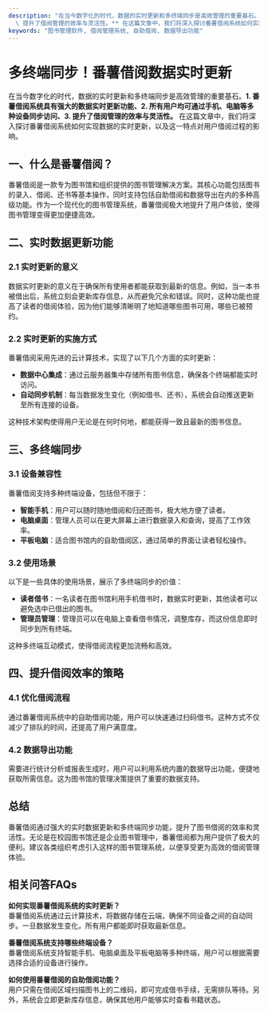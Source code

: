 ```yaml
---
description: "在当今数字化的时代，数据的实时更新和多终端同步是高效管理的重要基石。**1. 番薯借阅系统具有强大的数据实时更新功能、2. 所有用户均可通过手机、电脑等多种设备同步访问、3.\
  \ 提升了借阅管理的效率与灵活性。** 在这篇文章中，我们将深入探讨番薯借阅系统如何实现数据的实时更新，以及这一特点对用户借阅过程的影响。"
keywords: "图书管理软件, 借阅管理系统, 自助借阅, 数据导出功能"
---
```

# 多终端同步！番薯借阅数据实时更新

在当今数字化的时代，数据的实时更新和多终端同步是高效管理的重要基石。**1. 番薯借阅系统具有强大的数据实时更新功能、2. 所有用户均可通过手机、电脑等多种设备同步访问、3. 提升了借阅管理的效率与灵活性。** 在这篇文章中，我们将深入探讨番薯借阅系统如何实现数据的实时更新，以及这一特点对用户借阅过程的影响。

## 一、什么是番薯借阅？

番薯借阅是一款专为图书馆和组织提供的图书管理解决方案。其核心功能包括图书的录入、借阅、还书等基本操作，同时支持包括自助借阅和数据导出在内的多种高级功能。作为一个现代化的图书管理系统，番薯借阅极大地提升了用户体验，使得图书管理变得更加便捷高效。

## 二、实时数据更新功能

### 2.1 实时更新的意义

数据实时更新的意义在于确保所有使用者都能获取到最新的信息。例如，当一本书被借出后，系统立刻会更新库存信息，从而避免冗余和错误。同时，这种功能也提高了读者的借阅体验，因为他们能够清晰明了地知道哪些图书可用，哪些已被预约。

### 2.2 实时更新的实施方式

番薯借阅采用先进的云计算技术，实现了以下几个方面的实时更新：

- **数据中心集成**：通过云服务器集中存储所有图书信息，确保各个终端都能实时访问。
- **自动同步机制**：每当数据发生变化（例如借书、还书），系统会自动推送更新至所有连接的设备。
  
这种技术架构使得用户无论是在何时何地，都能获得一致且最新的图书信息。

## 三、多终端同步

### 3.1 设备兼容性

番薯借阅支持多种终端设备，包括但不限于：

- **智能手机**：用户可以随时随地借阅和归还图书，极大地方便了读者。
- **电脑桌面**：管理人员可以在更大屏幕上进行数据录入和查询，提高了工作效率。
- **平板电脑**：适合图书馆内的自助借阅区，通过简单的界面让读者轻松操作。

### 3.2 使用场景

以下是一些具体的使用场景，展示了多终端同步的价值：

- **读者借书**：一名读者在图书馆利用手机借书时，数据实时更新，其他读者可以避免选中已借出的图书。
- **管理员管理**：管理员可以在电脑上查看借书情况，调整库存，而这份信息即时同步到所有终端。
  
这种多终端互动模式，使得借阅流程更加流畅和高效。

## 四、提升借阅效率的策略

### 4.1 优化借阅流程

通过番薯借阅系统中的自助借阅功能，用户可以快速通过扫码借书。这种方式不仅减少了排队的时间，还提高了用户满意度。

### 4.2 数据导出功能

需要进行统计分析或报表生成时，用户可以利用系统内置的数据导出功能，便捷地获取所需信息。这为图书馆的管理决策提供了重要的数据支持。

## 总结

番薯借阅通过强大的实时数据更新和多终端同步功能，提升了图书借阅的效率和灵活性。无论是在校园图书馆还是企业图书管理中，番薯借阅都为用户提供了极大的便利。建议各类组织考虑引入这样的图书管理系统，以便享受更为高效的借阅管理体验。

## 相关问答FAQs

**如何实现番薯借阅系统的实时更新？**  
番薯借阅系统通过云计算技术，将数据存储在云端，确保不同设备之间的自动同步。一旦数据发生变化，所有用户都能即时获取最新信息。

**番薯借阅系统支持哪些终端设备？**  
番薯借阅系统支持智能手机、电脑桌面及平板电脑等多种终端，用户可以根据需要选择合适的设备进行操作。

**如何使用番薯借阅的自助借阅功能？**  
用户只需在借阅区域扫描图书上的二维码，即可完成借书手续，无需排队等待。另外，系统会立即更新库存信息，确保其他用户能够实时查看书籍状态。
